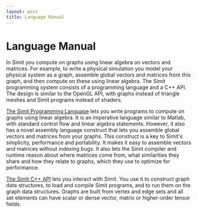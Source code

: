 ```yaml
---
layout: post
title: Language Manual 
---
```

Language Manual
===============
In Simit you compute on graphs using linear algebra on vectors and matrices.
For example, to write a physical simulation you model your physical system as a
graph, assemble global vectors and matrices from this graph, and then compute
on these using linear algebra.  The Simit programming system consists of a
programming language and a C++ API.  The design is similar to the OpenGL API,
with graphs instead of triangle meshes and Simit programs instead of shaders.

[The Simit Programming Language](programming-language) lets you write programs
to compute on graphs using linear algebra.  It is an imperative language
similar to Matlab, with standard control flow and linear algebra statements.
However, it also has a novel assembly language construct that lets you assemble
global vectors and matrices from your graphs.  This construct is a key to
Simit's simplicity, performance and portability.  It makes it easy to assemble
vectors and matrices without indexing bugs.  It also lets the Simit compiler
and runtime reason about where matrices come from, what similarities they share
and how they relate to graphs, which they use to optimize for performance.

[The Simit C++ API](api-reference) lets you interact with Simit. You use it to
construct graph data structures, to load and compile Simit programs, and to run
them on the graph data structures. Graphs are built from vertex and edge sets
and all set elements can have scalar or dense vector, matrix or higher-order
tensor fields.
